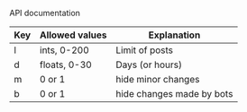 API documentation

| Key | Allowed values | Explanation               |
|-----|----------------|---------------------------|
| l   | ints, 0-200    | Limit of posts            |
| d   | floats, 0-30   | Days (or hours)           |
| m   | 0 or 1         | hide minor changes        |
| b   | 0 or 1         | hide changes made by bots |